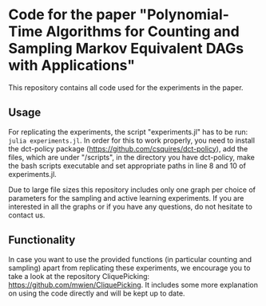 # Code for the paper "Polynomial-Time Algorithms for Counting and Sampling Markov Equivalent DAGs with Applications"
This repository contains all code used for the experiments in the paper.

## Usage
For replicating the experiments, the script "experiments.jl" has to be run:
```julia experiments.jl```. In order for this to work properly, you need to install the dct-policy package (https://github.com/csquires/dct-policy), add the files, which are under "/scripts", in the directory you have dct-policy, make the bash scripts executable and set appropriate paths in line 8 and 10 of experiments.jl.

Due to large file sizes this repository includes only one graph per choice of parameters for the sampling and active learning experiments. If you are interested in all the graphs or if you have any questions, do not hesitate to contact us.

## Functionality
In case you want to use the provided functions (in particular counting and sampling) apart from replicating these experiments, we encourage you to take a look at the repository CliquePicking: https://github.com/mwien/CliquePicking.
It includes some more explanation on using the code directly and will be kept up to date.